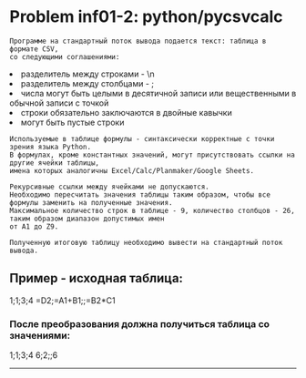 **Problem inf01-2: python/pycsvcalc**
===========================================

    Программе на стандартный поток вывода подается текст: таблица в формате CSV, 
    со следующими соглашениями:

   <li> разделитель между строками - \n
   <li> разделитель между столбцами - ;
   <li> числа могут быть целыми в десятичной записи или вещественными в обычной записи с точкой
   <li> строки обязательно заключаются в двойные кавычки
   <li> могут быть пустые строки

    Используемые в таблице формулы - синтаксически корректные с точки зрения языка Python. 
    В формулах, кроме константных значений, могут присутствовать ссылки на другие ячейки таблицы,
    имена которых аналогичны Excel/Calc/Planmaker/Google Sheets.

    Рекурсивные ссылки между ячейками не допускаются.
    Необходимо пересчитать значения таблицы таким образом, чтобы все формулы заменить на полученные значения.
    Максимальное количество строк в таблице - 9, количество столбцов - 26, таким образом диапазон допустимых имен
    от A1 до Z9.

    Полученную итоговую таблицу необходимо вывести на стандартный поток вывода.

Пример - исходная таблица:
-------------------------------------

1;1;3;4
=D2;=A1+B1;;=B2\*C1

### После преобразования должна получиться таблица со значениями:

1;1;3;4
6;2;;6

***
